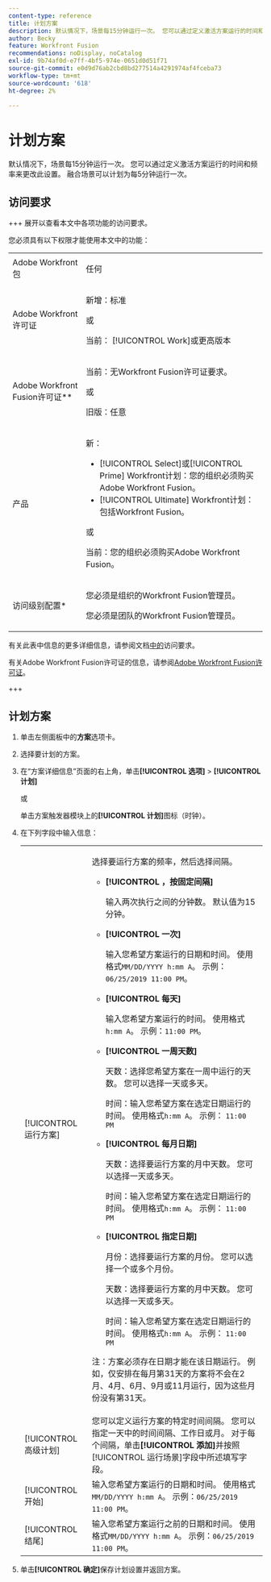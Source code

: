 ```yaml
---
content-type: reference
title: 计划方案
description: 默认情况下，场景每15分钟运行一次。 您可以通过定义激活方案运行的时间和频率来更改此设置。 融合场景可以计划为每5分钟运行一次。
author: Becky
feature: Workfront Fusion
recommendations: noDisplay, noCatalog
exl-id: 9b74af0d-e7ff-4bf5-974e-0651d0d51f71
source-git-commit: e0d9d76ab2cbd8bd277514a4291974af4fceba73
workflow-type: tm+mt
source-wordcount: '618'
ht-degree: 2%

---
```


# 计划方案

默认情况下，场景每15分钟运行一次。 您可以通过定义激活方案运行的时间和频率来更改此设置。 融合场景可以计划为每5分钟运行一次。

## 访问要求

+++ 展开以查看本文中各项功能的访问要求。

您必须具有以下权限才能使用本文中的功能：

<table style="table-layout:auto">
 <col> 
 <col> 
 <tbody> 
  <tr> 
   <td role="rowheader">Adobe Workfront包</td> 
   <td> <p>任何</p> </td> 
  </tr> 
  <tr data-mc-conditions=""> 
   <td role="rowheader">Adobe Workfront许可证</td> 
   <td> <p>新增：标准</p><p>或</p><p>当前： [!UICONTROL Work]或更高版本</p> </td> 
  </tr> 
  <tr> 
   <td role="rowheader">Adobe Workfront Fusion许可证**</td> 
   <td>
   <p>当前：无Workfront Fusion许可证要求。</p>
   <p>或</p>
   <p>旧版：任意 </p>
   </td> 
  </tr> 
  <tr> 
   <td role="rowheader">产品</td> 
   <td>
   <p>新：</p> <ul><li>[!UICONTROL Select]或[!UICONTROL Prime] Workfront计划：您的组织必须购买Adobe Workfront Fusion。</li><li>[!UICONTROL Ultimate] Workfront计划：包括Workfront Fusion。</li></ul>
   <p>或</p>
   <p>当前：您的组织必须购买Adobe Workfront Fusion。</p>
   </td> 
  </tr>
  <tr data-mc-conditions=""> 
   <td role="rowheader">访问级别配置*</td> 
   <td> 
     <p>您必须是组织的Workfront Fusion管理员。</p>
     <p>您必须是团队的Workfront Fusion管理员。</p>
   </td> 
  </tr> 
   </td> 
  </tr> 
 </tbody> 
</table>

有关此表中信息的更多详细信息，请参阅文档[中的](/help/workfront-fusion/references/licenses-and-roles/access-level-requirements-in-documentation.md)访问要求。

有关Adobe Workfront Fusion许可证的信息，请参阅[Adobe Workfront Fusion许可证](/help/workfront-fusion/set-up-and-manage-workfront-fusion/licensing-operations-overview/license-automation-vs-integration.md)。

+++

## 计划方案

1. 单击左侧面板中的&#x200B;**方案**&#x200B;选项卡。
1. 选择要计划的方案。
1. 在“方案详细信息”页面的右上角，单击&#x200B;**[!UICONTROL 选项]** > **[!UICONTROL 计划]**

   或

   单击方案触发器模块上的&#x200B;**[!UICONTROL 计划]**&#x200B;图标（时钟）。

1. 在下列字段中输入信息：

   <table style="table-layout:auto">   
    <col> 
    <col> 
    <tbody> 
     <tr> 
      <td role="rowheader">[!UICONTROL 运行方案]</td> 
      <td> <p>选择要运行方案的频率，然后选择间隔。</p> 
       <ul> 
        <li> <p><strong>[!UICONTROL ，按固定间隔]</strong> </p> <p>输入两次执行之间的分钟数。 默认值为15分钟。</p> </li> 
        <li> <p><strong>[!UICONTROL 一次]</strong> </p> <p>输入您希望方案运行的日期和时间。 使用格式<code>MM/DD/YYYY h:mm A</code>。 示例：<code>06/25/2019 11:00 PM</code>。</p> </li> 
        <li> <p><strong>[!UICONTROL 每天]</strong> </p> <p>输入您希望方案运行的时间。 使用格式<code>h:mm A</code>。 示例：<code>11:00 PM</code>。</p> </li> 
        <li> <p><strong>[!UICONTROL 一周天数]</strong> </p> <p>天数：选择您希望方案在一周中运行的天数。 您可以选择一天或多天。</p> <p>时间：输入您希望方案在选定日期运行的时间。 使用格式<code>h:mm A</code>。 示例： <code>11:00 PM</code></p> </li> 
        <li> <p><strong>[!UICONTROL 每月日期]</strong> </p> <p>天数：选择要运行方案的月中天数。 您可以选择一天或多天。</p> <p>时间：输入您希望方案在选定日期运行的时间。 使用格式<code>h:mm A</code>。 示例： <code>11:00 PM</code></p> </li> 
        <li> <p><strong>[!UICONTROL 指定日期]</strong> </p> <p>月份：选择要运行方案的月份。 您可以选择一个或多个月份。</p> <p>天数：选择要运行方案的月中天数。 您可以选择一天或多天。</p> <p>时间：输入您希望方案在选定日期运行的时间。 使用格式<code>h:mm A</code>。 示例： <code>11:00 PM</code></p> </li> 
       </ul> <p>注：方案必须存在日期才能在该日期运行。 例如，仅安排在每月第31天的方案将不会在2月、4月、6月、9月或11月运行，因为这些月份没有第31天。</p> </td> 
     </tr> 
     <tr> 
      <td role="rowheader">[!UICONTROL 高级计划]</td> 
      <td>您可以定义运行方案的特定时间间隔。 您可以指定一天中的时间间隔、工作日或月。 对于每个间隔，单击<strong>[!UICONTROL 添加]</strong>并按照[!UICONTROL 运行场景]字段中所述填写字段。</td> 
     </tr> 
     <tr> 
      <td role="rowheader">[!UICONTROL 开始]</td> 
      <td>输入您希望方案运行的日期和时间。 使用格式<code>MM/DD/YYYY h:mm A</code>。 示例：<code>06/25/2019 11:00 PM</code>。</td> 
     </tr> 
     <tr> 
      <td role="rowheader">[!UICONTROL 结尾]</td> 
      <td>输入您希望方案运行之前的日期和时间。 使用格式<code>MM/DD/YYYY h:mm A</code>。 示例：<code>06/25/2019 11:00 PM</code>。</td> 
     </tr> 
    </tbody> 
   </table>

1. 单击&#x200B;**[!UICONTROL 确定]**&#x200B;保存计划设置并返回方案。
